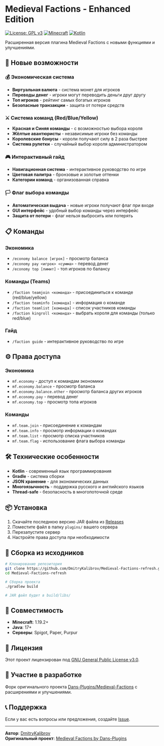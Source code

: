 # Medieval Factions - Enhanced Edition

[![License: GPL v3](https://img.shields.io/badge/License-GPLv3-blue.svg)](https://www.gnu.org/licenses/gpl-3.0)
[![Minecraft](https://img.shields.io/badge/Minecraft-1.19.2+-green.svg)](https://www.spigotmc.org/)
[![Kotlin](https://img.shields.io/badge/Language-Kotlin-purple.svg)](https://kotlinlang.org/)

Расширенная версия плагина Medieval Factions с новыми функциями и улучшениями.

## 🚀 Новые возможности

### 💰 Экономическая система
- **Виртуальная валюта** - система монет для игроков
- **Переводы денег** - игроки могут переводить деньги друг другу
- **Топ игроков** - рейтинг самых богатых игроков
- **Безопасные транзакции** - защита от потери средств

### ⚔️ Система команд (Red/Blue/Yellow)
- **Красная и Синяя команды** - с возможностью выбора короля
- **Жёлтые авантюристы** - независимые игроки без команды
- **Королевские бонусы** - короли получают силу в 2 раза быстрее
- **Система рулетки** - случайный выбор короля администратором

### 🎮 Интерактивный гайд
- **Навигационная система** - интерактивное руководство по игре
- **Цветовая палитра** - бронзовые и золотые оттенки
- **Категории команд** - организованная справка

### 🏳️ Флаг выбора команды
- **Автоматическая выдача** - новые игроки получают флаг при входе
- **GUI интерфейс** - удобный выбор команды через интерфейс
- **Защита от потери** - флаг нельзя выбросить или потерять

## 📋 Команды

### Экономика
- `/economy balance [игрок]` - просмотр баланса
- `/economy pay <игрок> <сумма>` - перевод денег
- `/economy top [лимит]` - топ игроков по балансу

### Команды (Teams)
- `/faction teamjoin <команда>` - присоединиться к команде (red/blue/yellow)
- `/faction teaminfo [команда]` - информация о команде
- `/faction teamlist [команда]` - список участников команды
- `/faction kingroll <команда>` - выбрать короля для команды (только red/blue)

### Гайд
- `/faction guide` - интерактивное руководство по игре

## ⚙️ Права доступа

### Экономика
- `mf.economy` - доступ к командам экономики
- `mf.economy.balance` - просмотр баланса
- `mf.economy.balance.other` - просмотр баланса других игроков
- `mf.economy.pay` - перевод денег
- `mf.economy.top` - просмотр топа игроков

### Команды
- `mf.team.join` - присоединение к командам
- `mf.team.info` - просмотр информации о командах
- `mf.team.list` - просмотр списка участников
- `mf.team.flag` - использование флага выбора команды

## 🛠️ Технические особенности

- **Kotlin** - современный язык программирования
- **Gradle** - система сборки
- **JSON хранение** - для экономических данных
- **Многоязычность** - поддержка русского и английского языков
- **Thread-safe** - безопасность в многопоточной среде

## 📦 Установка

1. Скачайте последнюю версию JAR файла из [Releases](https://github.com/DmitryKalibrov/Medieval-Factions-refresh/releases)
2. Поместите файл в папку `plugins/` вашего сервера
3. Перезапустите сервер
4. Настройте права доступа при необходимости

## 🔧 Сборка из исходников

```bash
# Клонирование репозитория
git clone https://github.com/DmitryKalibrov/Medieval-Factions-refresh.git
cd Medieval-Factions-refresh

# Сборка проекта
./gradlew build

# JAR файл будет в build/libs/
```

## 🎯 Совместимость

- **Minecraft**: 1.19.2+
- **Java**: 17+
- **Серверы**: Spigot, Paper, Purpur

## 📝 Лицензия

Этот проект лицензирован под [GNU General Public License v3.0](LICENSE).

## 🤝 Участие в разработке

Форк оригинального проекта [Dans-Plugins/Medieval-Factions](https://github.com/Dans-Plugins/Medieval-Factions) с расширениями и улучшениями.

## 📞 Поддержка

Если у вас есть вопросы или предложения, создайте [Issue](https://github.com/DmitryKalibrov/Medieval-Factions-refresh/issues).

---

**Автор**: [DmitryKalibrov](https://github.com/DmitryKalibrov)  
**Оригинальный проект**: [Medieval Factions by Dans-Plugins](https://github.com/Dans-Plugins/Medieval-Factions)